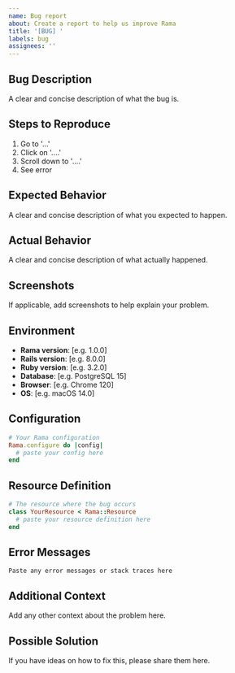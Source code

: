 ```yaml
---
name: Bug report
about: Create a report to help us improve Rama
title: '[BUG] '
labels: bug
assignees: ''
---
```


## Bug Description
A clear and concise description of what the bug is.

## Steps to Reproduce
1. Go to '...'
2. Click on '....'
3. Scroll down to '....'
4. See error

## Expected Behavior
A clear and concise description of what you expected to happen.

## Actual Behavior
A clear and concise description of what actually happened.

## Screenshots
If applicable, add screenshots to help explain your problem.

## Environment
- **Rama version**: [e.g. 1.0.0]
- **Rails version**: [e.g. 8.0.0]
- **Ruby version**: [e.g. 3.2.0]
- **Database**: [e.g. PostgreSQL 15]
- **Browser**: [e.g. Chrome 120]
- **OS**: [e.g. macOS 14.0]

## Configuration
```ruby
# Your Rama configuration
Rama.configure do |config|
  # paste your config here
end
```

## Resource Definition
```ruby
# The resource where the bug occurs
class YourResource < Rama::Resource
  # paste your resource definition here
end
```

## Error Messages
```
Paste any error messages or stack traces here
```

## Additional Context
Add any other context about the problem here.

## Possible Solution
If you have ideas on how to fix this, please share them here.
